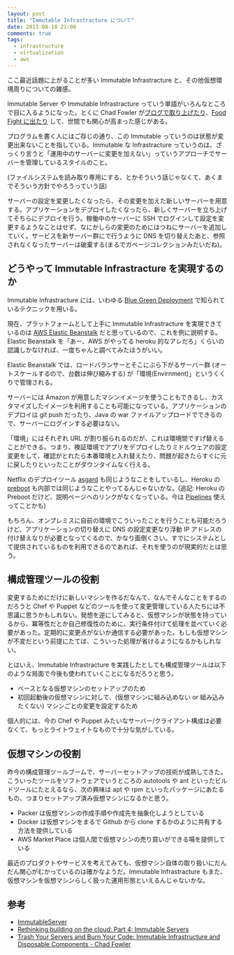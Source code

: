 ```yaml
---
layout: post
title: "Immutable Infrastracture について"
date: 2013-08-10 21:00
comments: true
tags:
  - infrastructure
  - virtualization
  - aws
---
```


ここ最近話題に上がることが多い Immutable Infrastracture と、その他仮想環境周りについての雑感。

<!-- more -->

Immutable Server や Immutable Infrastracture っていう単語がいろんなところで目に入るようになった。とくに Chad Fowler が[ブログで取り上げたり](http://chadfowler.com/blog/2013/06/23/immutable-deployments/)、[Food Fight に出たり](http://foodfightshow.org/2013/07/immutable-infrastructure.html) して、世間でも関心が高まった感じがある。

プログラムを書く人にはご存じの通り、この Immutable っていうのは状態が変更出来ないことを指している。Immutable な Infrastracture っていうのは、ざっくり言うと「運用中のサーバーに変更を加えない」っていうアプローチでサーバーを管理しているスタイルのこと。

(ファイルシステムを読み取り専用にする、とかそういう話じゃなくて、あくまでそういう方針でやろうっていう話)

サーバーの設定を変更したくなったら、その変更を加えた新しいサーバーを用意する。アプリケーションをデプロイしたくなったら、新しくサーバーを立ち上げてそちらにデプロイを行う。稼働中のサーバーに SSH でログインして設定を変更するようなことはせず、なにかしらの変更のためにはつねにサーバーを追加していく。サービスを新サーバー群にで行うように DNS を切り替えたあと、参照されなくなったサーバーは破棄する(まるでガベージコレクションみたいだね)。


## どうやって Immutable Infrastracture を実現するのか

Immutable Infrastracture には、いわゆる [Blue Green Deployment](http://martinfowler.com/bliki/BlueGreenDeployment.html) で知られているテクニックを用いる。

現在、プラットフォームとして上手に Immutable Infrastracture を実現できているのは [AWS Elastic Beanstalk](http://aws.amazon.com/jp/elasticbeanstalk/) だと思っているので、これを例に説明する。Elastic Beanstalk を「あー、AWS がやってる heroku 的なアレだろ」くらいの認識しかなければ、一度ちゃんと調べてみたほうがいい。

Elastic Beanstalk では、ロードバランサーとそこにぶら下がるサーバー群 (オートスケールするので、台数は伸び縮みする) が「環境(Envirnment)」というくくりで管理される。

サーバーには Amazon が用意したマシンイメージを使うこともできるし、カスタマイズしたイメージを利用することも可能になっている。アプリケーションのデプロイは git push だったり、Java の war ファイルアップロードでできるので、サーバーにログインする必要はない。

「環境」にはそれぞれ URL が割り振られるのだが、これは環境間ですげ替えることができる。つまり、検証環境でアプリをデプロイしたりミドルウェアの設定変更をして、確認がとれたら本番環境と入れ替えたり、問題が起きたらすぐに元に戻したりといったことがダウンタイムなく行える。

Netflix のデプロイツール [asgard](https://github.com/Netflix/asgard) も同じようなことをしているし、Heroku の [preboot](https://devcenter.heroku.com/articles/labs-preboot/) も内部では同じようなことやってるんじゃないかな。(追記: Heroku の Preboot だけど、説明ページへのリンクがなくなっている。今は [Pipelines](https://devcenter.heroku.com/articles/labs-pipelines) 使えってことかも)

もちろん、オンプレミスに自前の環境でこういったことを行うことも可能だろうけど、アプリケーションの切り替えに DNS の設定変更なり浮動 IP アドレスの付け替えなりが必要となってくるので、かなり面倒くさい。すでにシステムとして提供されているものを利用できるのであれば、それを使うのが現実的だとは思う。


## 構成管理ツールの役割

変更するためにだけに新しいマシンを作るだなんて、なんでそんなことをするのだろうと Chef や Puppet などのツールを使って変更管理している人たちには不思議に思うかもしれない。発想を逆にしてみると、仮想マシンが状態を持っているから、冪等性だとか自己修復性のために、実行条件付けて処理を並べていく必要があった。定期的に変更点がないか通信する必要があった。もしも仮想マシンが不変だという前提にたてば、こういった処理が省けるようになるかもしれない。

とはいえ、Immutable Infrastracture を実践したとしても構成管理ツールは以下のような局面で今後も使われていくことになるだろうと思う。

- ベースとなる仮想マシンのセットアップのため
- 初回起動後の仮想マシンに対して、(仮想マシンに組み込めない or 組み込みたくない) マシンごとの変更を設定するため

個人的には、今の Chef や Puppet みたいなサーバー/クライアント構成は必要なくて、もっとライトウェイトなもので十分な気がしている。


## 仮想マシンの役割

昨今の構成管理ツールブームで、サーバーセットアップの技術が成熟してきた。こういったツールをソフトウェアでいうところの autotools や ant といったビルドツールにたとえるなら、次の興味は apt や rpm といったパッケージにあたるもの、つまりセットアップ済み仮想マシンになるかと思う。

- Packer は仮想マシンの作成手順や作成先を抽象化しようとしている
- Docker は仮想マシンをまるで Github から clone するかのように共有する方法を提供している
- AWS Market Place は個人間で仮想マシンの売り買いができる場を提供している

最近のプロダクトやサービスを考えてみても、仮想マシン自体の取り扱いにだんだん関心がむかっているのは確かなようだ。Immutable Infrastracture もまた、仮想マシンを仮想マシンらしく扱った運用形態といえるんじゃないかな。


## 参考

- [ImmutableServer](http://martinfowler.com/bliki/ImmutableServer.html)
- [Rethinking building on the cloud: Part 4: Immutable Servers](http://www.thoughtworks-studios.com/blog/rethinking-building-cloud-part-4-immutable-servers)
- [Trash Your Servers and Burn Your Code: Immutable Infrastructure and Disposable Components - Chad Fowler](http://chadfowler.com/blog/2013/06/23/immutable-deployments/)
